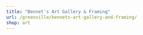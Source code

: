 ```yaml
---
title: "Bennet's Art Gallery & Framing"
url: /greenville/bennets-art-gallery-and-framing/
shop: art
---
```

